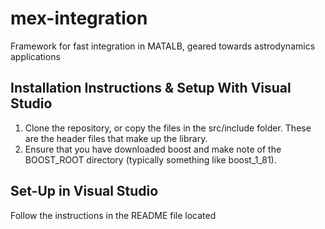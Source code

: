 # mex-integration
Framework for fast integration in MATALB, geared towards astrodynamics applications

## Installation Instructions & Setup With Visual Studio
1. Clone the repository, or copy the files in the src/include folder.  These are the header files that make up the library.
2. Ensure that you have downloaded boost and make note of the BOOST_ROOT directory (typically something like boost_1_81).

## Set-Up in Visual Studio
Follow the instructions in the README file located 
